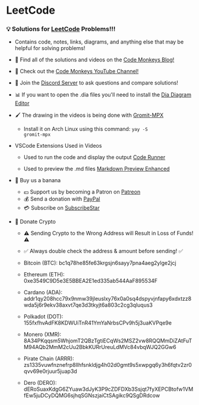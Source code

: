 # LeetCode

### 💡 Solutions for <a href="https://leetcode.com/">LeetCode</a> Problems!!!

- Contains code, notes, links, diagrams, and anything else that may be helpful for solving problems!

- 🐒 Find all of the solutions and videos on the <a href="https://www.codemonkeys.tech/">Code Monkeys Blog!</a>

- 🎥 Check out the <a href="https://www.youtube.com/channel/UCteut5f1PHW8vP29o66z-kg">Code Monkeys YouTube Channel!</a>

- 🤖 Join the <a href="https://discord.gg/g5FRDj8VDf">Discord Server</a> to ask questions and compare solutions!

- 📊 If you want to open the .dia files you'll need to install the <a href="https://wiki.gnome.org/Apps/Dia/Download">Dia Diagram Editor</a>

- 🖌️ The drawing in the videos is being done with <a href="https://github.com/bk138/gromit-mpx">Gromit-MPX</a>

  - Install it on Arch Linux using this command: <code>yay -S gromit-mpx</code>

- VSCode Extensions Used in Videos

  - Used to run the code and display the output <a href="https://marketplace.visualstudio.com/items?itemName=formulahendry.code-runner">Code Runner</a>

  - Used to preview the .md files <a href="https://open-vsx.org/extension/shd101wyy/markdown-preview-enhanced">Markdown Preview Enhanced</a>

- 🍌 Buy us a banana

  - 💵 Support us by becoming a Patron on <a href="https://www.patreon.com/codemonkeys?fan_landing=true">Patreon</a>
  - 💰 Send a donation with <a href="https://paypal.me/codemonkeystech?locale.x=en_US">PayPal</a>
  - 💳 Subscribe on <a href="https://www.subscribestar.com/code-monkeys">SubscribeStar</a>

- 🔗 Donate Crypto

  - ⚠️ Sending Crypto to the Wrong Address will Result in Loss of Funds! ⚠️
  - ✅ Always double check the address & amount before sending! ✅

  - Bitcoin (BTC): bc1q78he85fe63krgsjn6sayy7pna4aeg2ylge2jcj

  - Ethereum (ETH): 0xe3549C9D5e3E5BBEA2E1ed335ab544AaF895534F

  - Cardano (ADA): addr1qy208hcc79x9nmw39jleuslxy76x0a0sq4dspyvjnfapy6xdxtzz8wda5j6r9ekv38axvt7qe3d3tkyjt6a803c2cg3qluqus3

  - Polkadot (DOT): 155fxfhvAdFK8KDWUiTnR41YmYaNrbsCPv9h5j3uaKVPqe9e

  - Monero (XMR): 8A34PKqqsm5WhjomT2QBzTgtiECqWs2MSZ2vw8RQQMmDiZAtFuTM94AQb2MmM2cUu2BbkKURrUreuLdMVc84vbqWJQ2GGw6

  - Pirate Chain (ARRR): zs1335vuwfnznefrp8llhfsnkldjg4h02d0gmt9s5xwpgq6y3h6fqtv2zr0qvv69e0rjuur5juap3d

  - Dero (DERO): dERoSuaxKdgG6ZYuaw3dJyK3P9cZDFDXb3Ssjqt7fyXEPCBtofw1VMfEw5juDCyDQMG6sjhqSGNszjaiCtSAgikc9QSgDRdcow
